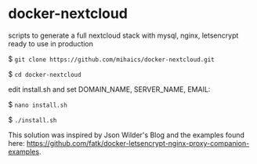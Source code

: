# docker-nextcloud
scripts to generate a full nextcloud stack with mysql, nginx, letsencrypt ready to use in production

$ `git clone https://github.com/mihaics/docker-nextcloud.git`

$ `cd docker-nextcloud`

edit install.sh and set DOMAIN_NAME, SERVER_NAME, EMAIL: 

$ `nano install.sh`

$ `./install.sh`

This solution was inspired by Json Wilder's Blog and the examples found here: https://github.com/fatk/docker-letsencrypt-nginx-proxy-companion-examples.


